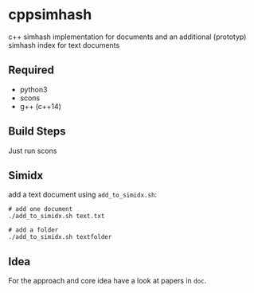 cppsimhash
==========

c++ simhash implementation for documents 
and an additional (prototyp) simhash index for text documents

Required
---------
* python3
* scons
* g++ (c++14)

Build Steps
-----------
Just run scons


Simidx
------
add a text document using `add_to_simidx.sh`:
```
# add one document
./add_to_simidx.sh text.txt   

# add a folder
./add_to_simidx.sh textfolder
```

Idea
----
For the approach and core idea have a look at papers in `doc`.
